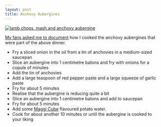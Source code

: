 ```yaml
---
layout: post
title: Anchovy Aubergines
---
```


[![lamb chops, mash and anchovy aubergine](https://c2.staticflickr.com/2/1665/23400232244_49b76a320c.jpg "lamb chops, mash and anchovy aubergine")](https://flic.kr/p/BDNiN5)

[My fans asked me to document](https://twitter.com/Kake/status/681896477514416129) how I cooked the anchovy aubergines that were part of the above dinner.

* Fry a sliced onion in the oil from a tin of anchovies in a medium-sized saucepan
* Slice an aubergine into 1 centimetre batons and fry with onions for a copule of  minutes
* Add the tin of anchovies
* Add a large teaspoon of red pepper paste and a large squeeze of garlic paste
* Fry for about 5 minutes
* Realise that the aubergine is reducing quite a bit
* Slice an aubergine into 1 centimetre batons and add to saucepan
* Fry for about 5 minutes
* Add some [Maggi Cube](http://amzn.to/1O3rivV) flavoured potato water.
* Cook for about another 10 minutes or until the aubergine is cooked to your liking
